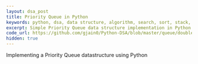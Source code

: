 ```yaml
---
layout: dsa_post
title: Priority Queue in Python
keywords: python, dsa, data structure, algorithm, search, sort, stack, queue, tree, heap, graph
excerpt: Simple Priority Queue data structure implementation in Python for beginners and learners
code_url: https://github.com/gjain0/Python-DSA/blob/master/queue/double_ended_queue.py
hidden: true
---
```


Implementing a Priority Queue datastructure using Python
